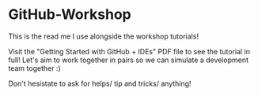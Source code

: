 # GitHub-Workshop

This is the read me I use alongside the workshop tutorials!

Visit the "Getting Started with GitHub + IDEs" PDF file to see the tutorial in full! Let's aim to work together in pairs so we can simulate a development team together :)

Don't hesistate to ask for helps/ tip and tricks/ anything! 
